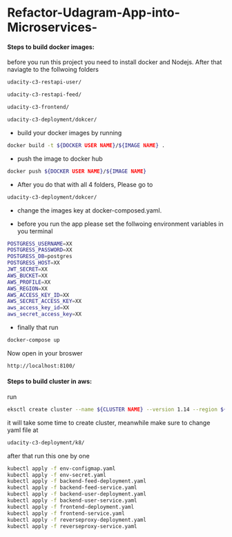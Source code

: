 # Refactor-Udagram-App-into-Microservices-
#### Steps to build docker images:
before you run this project you need to install docker and Nodejs. After that naviagte to the follwoing folders

```sh
udacity-c3-restapi-user/
```

```sh
udacity-c3-restapi-feed/
```

```sh
udacity-c3-frontend/
```

```sh
udacity-c3-deployment/dokcer/
```

- build your docker images by running

```sh
docker build -t ${DOCKER USER NAME}/${IMAGE NAME} .
```
- push the image to docker hub

```sh
docker push ${DOCKER USER NAME}/${IMAGE NAME}
```
- After you do that with all 4 folders, Please go to  

```sh
udacity-c3-deployment/dokcer/
```

- change the images key at docker-composed.yaml.

- before you run the app please set the follwoing environment variables in you terminal  
```sh
POSTGRESS_USERNAME=XX
POSTGRESS_PASSWORD=XX
POSTGRESS_DB=postgres
POSTGRESS_HOST=XX
JWT_SECRET=XX
AWS_BUCKET=XX
AWS_PROFILE=XX
AWS_REGION=XX
AWS_ACCESS_KEY_ID=XX
AWS_SECRET_ACCESS_KEY=XX
aws_access_key_id=XX
aws_secret_access_key=XX
```

- finally that run

```sh
docker-compose up
```

Now open in your broswer
```sh
http://localhost:8100/
```
#### Steps to build cluster in aws:

run 
```sh
eksctl create cluster --name ${CLUSTER NAME} --version 1.14 --region ${REGION} --nodegroup-name standard-workers --node-type t3.medium --nodes 3 --nodes-min 1 --nodes-max 4 --node-ami auto
```
it will take some time to create cluster, meanwhile make sure to change yaml file at

```sh
udacity-c3-deployment/k8/
```

after that run this one by one
```sh
kubectl apply -f env-configmap.yaml
kubectl apply -f env-secret.yaml
kubectl apply -f backend-feed-deployment.yaml
kubectl apply -f backend-feed-service.yaml
kubectl apply -f backend-user-deployment.yaml
kubectl apply -f backend-user-service.yaml
kubectl apply -f frontend-deployment.yaml
kubectl apply -f frontend-service.yaml
kubectl apply -f reverseproxy-deployment.yaml
kubectl apply -f reverseproxy-service.yaml

```
